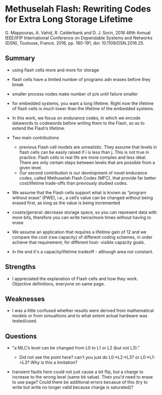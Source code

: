 # Methuselah Flash: Rewriting Codes for Extra Long Storage Lifetime
G. Mappouras, A. Vahid, R. Calderbank and D. J. Sorin, 
2016 46th Annual IEEE/IFIP International Conference on Dependable Systems and Networks (DSN), 
Toulouse, France, 2016, pp. 180-191, doi: 10.1109/DSN.2016.25.

## Summary

- using flash cells more and more for storage
- flash cells have a limited number of programs adn erases before they break
- smaller process nodes make number of p/e until failure smaller

- for embedded systems, you want a long lifetime. Right now the lifetime of flash cells is much lower than the lifetime of the embedded systems.


- In this work, we focus on endurance codes, in which we encode datawords to codewords before writing them to the Flash, so as to extend the Flash’s lifetime.

- Two main contributions
    - previous Flash cell models are unrealistic. They assume that levels in flash cells can be easily raised if i is less than j. This is not true in practice. Flash cells in real life are more complex and less ideal. There are only certain steps between levels that are possible from a given level.
    - Our second contribution is our development of novel endurance codes, called Methuselah Flash Codes (MFC), that provide far better cost/lifetime trade-offs than previously studied codes.

- We assume that the Flash cells support what is known as “program without erase” (PWE), i.e., a cell’s value can be changed without being erased first, as long as the value is being incremented

- cosets/general: decrease storage space, so you can represent data with more bits, therefore you can write twice/more times without having to erase

- We
assume an application that requires a lifetime gain of 12 and
we compare the cost (raw capacity) of different coding
schemes, in order achieve that requirement, for different host-
visible capacity goals.

- In the end it's a capacity/lifetime tradeoff - although area not constant.

## Strengths

- I appreciated the explanation of Flash cells and how they work. Objective definitions, everyone on same page.

## Weaknesses

- I was a little confused whether results were derived from mathematical models or from simualtions and to what extent actual hardware was tested/used.

## Questions

- "a MLC’s level can be changed from L0 to L1 or L2 (but not L3)."
    - Did not see the point here? can't you just do L0->L2->L3? or L0->L1->L3? Why is this a limitation?

- transient faults here could not just cause a bit flip, but a charge to increase to the wrong level (same bit value). Then you'd need to erase to use page? Could there be additional errors becasue of this (try to write but write no longer valid because charge is saturated)?